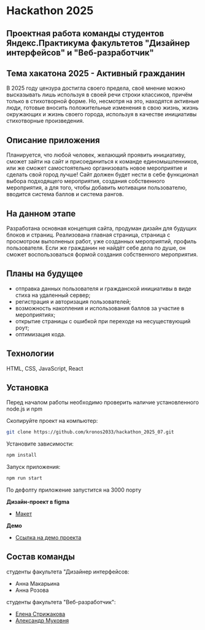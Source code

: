 # Hackathon 2025

## Проектная работа команды студентов Яндекс.Практикума факультетов "Дизайнер интерфейсов" и "Веб-разработчик" 

## Тема хакатона 2025 - Активный гражданин

В 2025 году цензура достигла своего предела, своё мнение можно высказывать лишь используя в своей речи строки классиков, причём только в стихотворной форме. Но, несмотря на это, находятся активные люди, готовые вносить положительные изменения в свою жизнь, жизнь окружающих и жизнь своего города, используя в качестве инициативы стихотворные произведения. 

## Описание приложения

Планируется, что любой человек, желающий проявить инициативу, сможет зайти на сайт и присоединиться к команде единомышленников, или же сможет самостоятельно организовать новое мероприятие и сделать свой город лучше! Сайт должен будет нести в себе функционал выбора подходящего мероприятия, создания собственного мероприятия, а для того, чтобы добавить мотивации пользователю, вводится система баллов и система рангов.

## На данном этапе 

Разработана основная концепция сайта, продуман дизайн для будущих блоков и страниц. Реализована главная страница, страница с просмотром выполненых работ, уже созданных мероприятий, профиль пользователя. Если же гражданин не найдёт себе дела по душе, он сможет воспользоваться формой создания собственного мероприятия.

## Планы на будущее
* отправка данных пользователя и гражданской инициативы в виде стиха на удаленный сервер; 
* регистрация и авторизация пользователей; 
* возможность накопления и использования баллов за участие в мероприятиях;
* открытие страницы с ошибкой при переходе на несуществующий роут;
* оптимизация кода.

## Технологии
HTML, CSS, JavaScript, React

## Установка

Перед началом работы необходимо проверить наличие установленного node.js и npm

Скопируйте проект на компьютер:
```bash
git clone https://github.com/kronos2033/hackathon_2025_07.git
```

Установите зависимости:
```bash
npm install
```

Запуск приложения:
```bash
npm run start
```

По дефолту приложение запустится на 3000 порту

**Дизайн-проект в figma**

* [Макет](https://www.figma.com/file/oGfzpNai4P0WVHbh1STKd7/Hackathon_2025_07?node-id=133%3A17905)

**Демо**

* [Ссылка на демо проекта](https://kronos2033.github.io/hackathon_2025_07/)

## Состав команды

студенты факультета "Дизайнер интерфейсов:
- Анна Макарьина
- Анна Розова

студенты факультета "Веб-разработчик":
* [Елена Стрижакова](https://github.com/Kalibryyy)
* [Александр Муковня](https://github.com/kronos2033)


